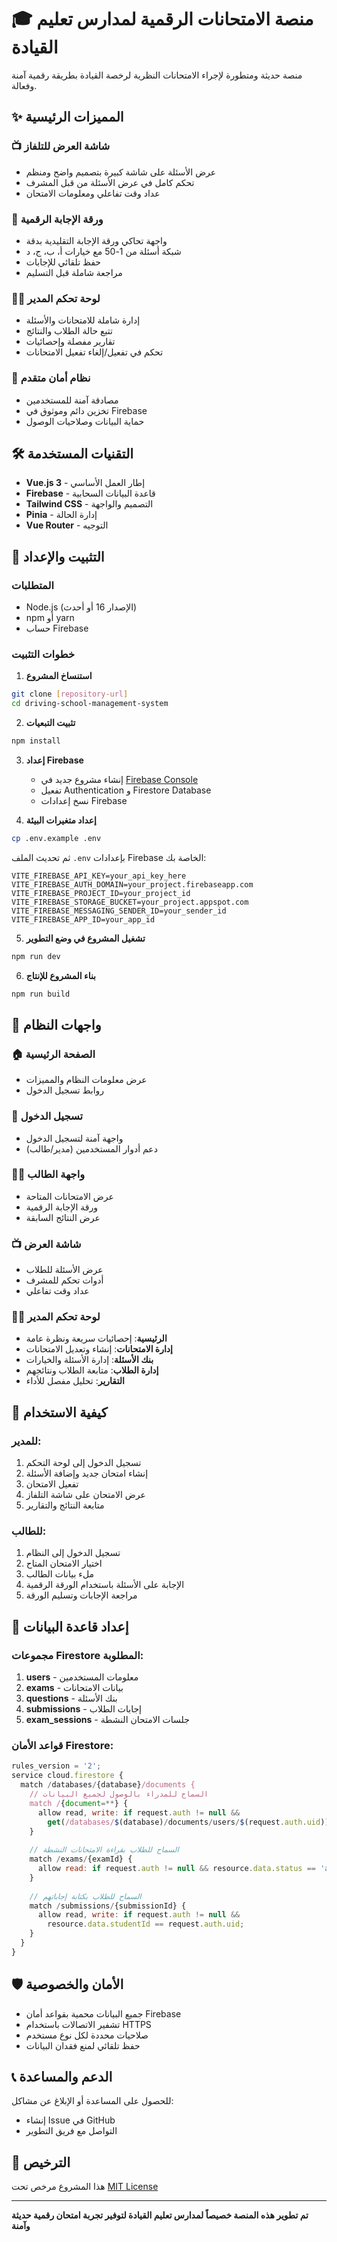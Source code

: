 # 🎓 منصة الامتحانات الرقمية لمدارس تعليم القيادة

منصة حديثة ومتطورة لإجراء الامتحانات النظرية لرخصة القيادة بطريقة رقمية آمنة وفعالة.

## ✨ المميزات الرئيسية

### 📺 شاشة العرض للتلفاز
- عرض الأسئلة على شاشة كبيرة بتصميم واضح ومنظم
- تحكم كامل في عرض الأسئلة من قبل المشرف
- عداد وقت تفاعلي ومعلومات الامتحان

### 📝 ورقة الإجابة الرقمية
- واجهة تحاكي ورقة الإجابة التقليدية بدقة
- شبكة أسئلة من 1-50 مع خيارات أ، ب، ج، د
- حفظ تلقائي للإجابات
- مراجعة شاملة قبل التسليم

### 👨‍💼 لوحة تحكم المدير
- إدارة شاملة للامتحانات والأسئلة
- تتبع حالة الطلاب والنتائج
- تقارير مفصلة وإحصائيات
- تحكم في تفعيل/إلغاء تفعيل الامتحانات

### 🔐 نظام أمان متقدم
- مصادقة آمنة للمستخدمين
- تخزين دائم وموثوق في Firebase
- حماية البيانات وصلاحيات الوصول

## 🛠️ التقنيات المستخدمة

- **Vue.js 3** - إطار العمل الأساسي
- **Firebase** - قاعدة البيانات السحابية
- **Tailwind CSS** - التصميم والواجهة
- **Pinia** - إدارة الحالة
- **Vue Router** - التوجيه

## 🚀 التثبيت والإعداد

### المتطلبات
- Node.js (الإصدار 16 أو أحدث)
- npm أو yarn
- حساب Firebase

### خطوات التثبيت

1. **استنساخ المشروع**
```bash
git clone [repository-url]
cd driving-school-management-system
```

2. **تثبيت التبعيات**
```bash
npm install
```

3. **إعداد Firebase**
   - إنشاء مشروع جديد في [Firebase Console](https://console.firebase.google.com/)
   - تفعيل Authentication و Firestore Database
   - نسخ إعدادات Firebase

4. **إعداد متغيرات البيئة**
```bash
cp .env.example .env
```
ثم تحديث الملف `.env` بإعدادات Firebase الخاصة بك:

```env
VITE_FIREBASE_API_KEY=your_api_key_here
VITE_FIREBASE_AUTH_DOMAIN=your_project.firebaseapp.com
VITE_FIREBASE_PROJECT_ID=your_project_id
VITE_FIREBASE_STORAGE_BUCKET=your_project.appspot.com
VITE_FIREBASE_MESSAGING_SENDER_ID=your_sender_id
VITE_FIREBASE_APP_ID=your_app_id
```

5. **تشغيل المشروع في وضع التطوير**
```bash
npm run dev
```

6. **بناء المشروع للإنتاج**
```bash
npm run build
```

## 📱 واجهات النظام

### 🏠 الصفحة الرئيسية
- عرض معلومات النظام والمميزات
- روابط تسجيل الدخول

### 🔑 تسجيل الدخول
- واجهة آمنة لتسجيل الدخول
- دعم أدوار المستخدمين (مدير/طالب)

### 👨‍🎓 واجهة الطالب
- عرض الامتحانات المتاحة
- ورقة الإجابة الرقمية
- عرض النتائج السابقة

### 📺 شاشة العرض
- عرض الأسئلة للطلاب
- أدوات تحكم للمشرف
- عداد وقت تفاعلي

### 👨‍💼 لوحة تحكم المدير
- **الرئيسية**: إحصائيات سريعة ونظرة عامة
- **إدارة الامتحانات**: إنشاء وتعديل الامتحانات
- **بنك الأسئلة**: إدارة الأسئلة والخيارات
- **إدارة الطلاب**: متابعة الطلاب ونتائجهم
- **التقارير**: تحليل مفصل للأداء

## 🎯 كيفية الاستخدام

### للمدير:
1. تسجيل الدخول إلى لوحة التحكم
2. إنشاء امتحان جديد وإضافة الأسئلة
3. تفعيل الامتحان
4. عرض الامتحان على شاشة التلفاز
5. متابعة النتائج والتقارير

### للطالب:
1. تسجيل الدخول إلى النظام
2. اختيار الامتحان المتاح
3. ملء بيانات الطالب
4. الإجابة على الأسئلة باستخدام الورقة الرقمية
5. مراجعة الإجابات وتسليم الورقة

## 🔧 إعداد قاعدة البيانات

### مجموعات Firestore المطلوبة:

1. **users** - معلومات المستخدمين
2. **exams** - بيانات الامتحانات
3. **questions** - بنك الأسئلة
4. **submissions** - إجابات الطلاب
5. **exam_sessions** - جلسات الامتحان النشطة

### قواعد الأمان Firestore:
```javascript
rules_version = '2';
service cloud.firestore {
  match /databases/{database}/documents {
    // السماح للمدراء بالوصول لجميع البيانات
    match /{document=**} {
      allow read, write: if request.auth != null && 
        get(/databases/$(database)/documents/users/$(request.auth.uid)).data.role == 'admin';
    }
    
    // السماح للطلاب بقراءة الامتحانات النشطة
    match /exams/{examId} {
      allow read: if request.auth != null && resource.data.status == 'active';
    }
    
    // السماح للطلاب بكتابة إجاباتهم
    match /submissions/{submissionId} {
      allow read, write: if request.auth != null && 
        resource.data.studentId == request.auth.uid;
    }
  }
}

```


## 🛡️ الأمان والخصوصية

- جميع البيانات محمية بقواعد أمان Firebase
- تشفير الاتصالات باستخدام HTTPS
- صلاحيات محددة لكل نوع مستخدم
- حفظ تلقائي لمنع فقدان البيانات

## 📞 الدعم والمساعدة

للحصول على المساعدة أو الإبلاغ عن مشاكل:
- إنشاء Issue في GitHub
- التواصل مع فريق التطوير

## 📄 الترخيص

هذا المشروع مرخص تحت [MIT License](LICENSE)

---

**تم تطوير هذه المنصة خصيصاً لمدارس تعليم القيادة لتوفير تجربة امتحان رقمية حديثة وآمنة**
